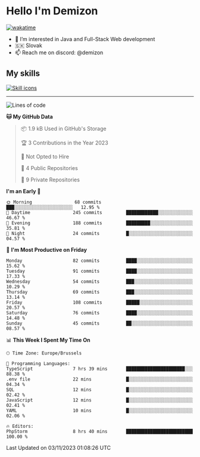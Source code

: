 # Hello I'm Demizon
[![wakatime](https://wakatime.com/badge/user/6ad1949f-d6d7-44f9-9eee-c35e54cc499b.svg)](https://wakatime.com/@6ad1949f-d6d7-44f9-9eee-c35e54cc499b)
- 👀 I’m interested in Java and Full-Stack Web development
- 🇸🇰 Slovak
- 📫 Reach me on discord: @demizon

## My skills
[![Skill icons](https://skillicons.dev/icons?i=java,js,ts,html,css,react,nextjs,tailwind,supabase,py,git,docker,linux,mysql,postgres,mongo&theme=dark)](https://github.com/Demizon3433)

---

<!--START_SECTION:waka-->
![Lines of code](https://img.shields.io/badge/From%20Hello%20World%20I%27ve%20Written-105.8%20thousand%20lines%20of%20code-blue)

**🐱 My GitHub Data** 

> 📦 1.9 kB Used in GitHub's Storage 
 > 
> 🏆 3 Contributions in the Year 2023
 > 
> 🚫 Not Opted to Hire
 > 
> 📜 4 Public Repositories 
 > 
> 🔑 9 Private Repositories 
 > 
**I'm an Early 🐤** 

```text
🌞 Morning                68 commits          ███░░░░░░░░░░░░░░░░░░░░░░   12.95 % 
🌆 Daytime                245 commits         ████████████░░░░░░░░░░░░░   46.67 % 
🌃 Evening                188 commits         █████████░░░░░░░░░░░░░░░░   35.81 % 
🌙 Night                  24 commits          █░░░░░░░░░░░░░░░░░░░░░░░░   04.57 % 
```
📅 **I'm Most Productive on Friday** 

```text
Monday                   82 commits          ████░░░░░░░░░░░░░░░░░░░░░   15.62 % 
Tuesday                  91 commits          ████░░░░░░░░░░░░░░░░░░░░░   17.33 % 
Wednesday                54 commits          ███░░░░░░░░░░░░░░░░░░░░░░   10.29 % 
Thursday                 69 commits          ███░░░░░░░░░░░░░░░░░░░░░░   13.14 % 
Friday                   108 commits         █████░░░░░░░░░░░░░░░░░░░░   20.57 % 
Saturday                 76 commits          ████░░░░░░░░░░░░░░░░░░░░░   14.48 % 
Sunday                   45 commits          ██░░░░░░░░░░░░░░░░░░░░░░░   08.57 % 
```


📊 **This Week I Spent My Time On** 

```text
🕑︎ Time Zone: Europe/Brussels

💬 Programming Languages: 
TypeScript               7 hrs 39 mins       ██████████████████████░░░   88.38 % 
.env file                22 mins             █░░░░░░░░░░░░░░░░░░░░░░░░   04.34 % 
SQL                      12 mins             █░░░░░░░░░░░░░░░░░░░░░░░░   02.42 % 
JavaScript               12 mins             █░░░░░░░░░░░░░░░░░░░░░░░░   02.41 % 
YAML                     10 mins             █░░░░░░░░░░░░░░░░░░░░░░░░   02.06 % 

🔥 Editors: 
PhpStorm                 8 hrs 40 mins       █████████████████████████   100.00 % 
```


 Last Updated on 03/11/2023 01:08:26 UTC
<!--END_SECTION:waka-->
